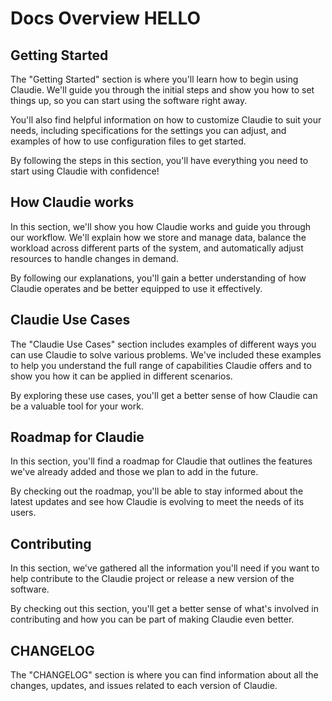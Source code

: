 # Docs Overview HELLO

## Getting Started

The "Getting Started" section is where you'll learn how to begin using Claudie. We'll guide you through the initial steps and show you how to set things up, so you can start using the software right away. 

You'll also find helpful information on how to customize Claudie to suit your needs, including specifications for the settings you can adjust, and examples of how to use configuration files to get started.

By following the steps in this section, you'll have everything you need to start using Claudie with confidence!

## How Claudie works

In this section, we'll show you how Claudie works and guide you through our workflow. We'll explain how we store and manage data, balance the workload across different parts of the system, and automatically adjust resources to handle changes in demand.

By following our explanations, you'll gain a better understanding of how Claudie operates and be better equipped to use it effectively.

## Claudie Use Cases

The "Claudie Use Cases" section includes examples of different ways you can use Claudie to solve various problems. We've included these examples to help you understand the full range of capabilities Claudie offers and to show you how it can be applied in different scenarios. 

By exploring these use cases, you'll get a better sense of how Claudie can be a valuable tool for your work.

## Roadmap for Claudie

In this section, you'll find a roadmap for Claudie that outlines the features we've already added and those we plan to add in the future.

By checking out the roadmap, you'll be able to stay informed about the latest updates and see how Claudie is evolving to meet the needs of its users.

## Contributing

In this section, we've gathered all the information you'll need if you want to help contribute to the Claudie project or release a new version of the software. 

By checking out this section, you'll get a better sense of what's involved in contributing and how you can be part of making Claudie even better.

## CHANGELOG

The "CHANGELOG" section is where you can find information about all the changes, updates, and issues related to each version of Claudie. 